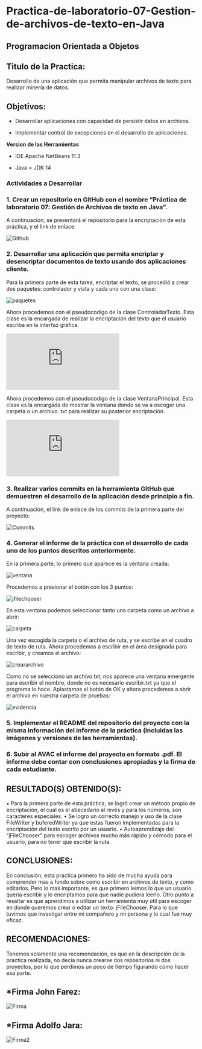 # Practica-de-laboratorio-07-Gestion-de-archivos-de-texto-en-Java

## Programacion Orientada a Objetos

## Titulo de la Practica: 

Desarrollo de una aplicación que permita manipular archivos de texto para realizar minería de datos.


## Objetivos:

* Desarrollar aplicaciones con capacidad de persistir datos en archivos.

* Implementar control de excepciones en el desarrollo de aplicaciones.

**Version de las Herramientas**

* IDE Apache NetBeans 11.3

* Java = JDK 14

### Actividades a Desarrollar

### 1. Crear un repositorio en GitHub con el nombre “Práctica de laboratorio 07: Gestión de Archivos de texto en Java”.

A continuación, se presentará el repositorio para la encriptación de esta práctica, y el link de enlace:

![Github](https://github.com/adolfojara10/Images-practicas/blob/master/Imagenes%20practica%2007/repositorio.png)

### 2. Desarrollar una aplicación que permita encriptar y desencriptar documentos de texto usando dos aplicaciones cliente.

Para la primera parte de esta tarea, encriptar el texto, se procedió a crear dos paquetes: controlador y vista y cada uno con una clase:

![paquetes](https://github.com/adolfojara10/Images-practicas/blob/master/Imagenes%20practica%2007/paquetes.png)

Ahora procedemos con el pseudocodigo de la clase ControladorTexto. Esta clase es la encargada de realizar la encriptación del texto que el usuario escriba en la interfaz gráfica.

![ControladorTexto](https://github.com/adolfojara10/Practica-de-laboratorio-07-Gestion-de-archivos-de-texto-en-Java/blob/master/src/ec/ups/edu/controlador/ControladorTexto.java)

Ahora procedemos con el pseudocodigo de la clase VentanaPrincipal. Esta clase es la encargada de mostrar la ventana donde se va a escoger una carpeta o un archivo .txt para realizar su posterior encriptación.

![VentanaPrincipal](https://github.com/adolfojara10/Practica-de-laboratorio-07-Gestion-de-archivos-de-texto-en-Java/blob/master/src/ec/ups/edu/vista/VentanaPrincipal.java)

### 3.	Realizar varios commits en la herramienta GitHub que demuestren el desarrollo de la aplicación desde principio a fin.

A continuación, el link de enlace de los commits de la primera parte del proyecto:

![Commits](https://github.com/adolfojara10/Practica-de-laboratorio-07-Gestion-de-archivos-de-texto-en-Java/commits/master)

### 4.	Generar el informe de la práctica con el desarrollo de cada uno de los puntos descritos anteriormente.

En la primera parte, lo primero que aparece es la ventana creada:

![ventana](https://github.com/adolfojara10/Images-practicas/blob/master/Imagenes%20practica%2007/1.png)

Procedemos a presionar el botón con los 3 puntos:

![jfilechooser](https://github.com/adolfojara10/Images-practicas/blob/master/Imagenes%20practica%2007/2.png)

En esta ventana podemos seleccionar tanto una carpeta como un archivo a abrir:

![carpeta](https://github.com/adolfojara10/Images-practicas/blob/master/Imagenes%20practica%2007/3.png)

Una vez escogida la carpeta o el archivo de ruta, y se escribe en el cuadro de texto de ruta. Ahora procedemos a escribir en el área designada para escribir, y creamos el archivo:

![creararchivo](https://github.com/adolfojara10/Images-practicas/blob/master/Imagenes%20practica%2007/4.png)

Como no se selecciono un archivo txt, nos aparece una ventana emergente para escribir el nombre, donde no es necesario escribir.txt ya que el programa lo hace. Aplastamos el botón de OK y ahora procedemos a abrir el archivo en nuestra carpeta de pruebas:

![evidencia](https://github.com/adolfojara10/Images-practicas/blob/master/Imagenes%20practica%2007/5.png)

### 5.	Implementar el README del repositorio del proyecto con la misma información del informe de la práctica (incluidas las imágenes y versiones de las herramientas).

### 6.	Subir al AVAC el informe del proyecto en formato .pdf. El informe debe contar con conclusiones apropiadas y la firma de cada estudiante.

## RESULTADO(S) OBTENIDO(S):

•	Para la primera parte de esta práctica, se logró crear un método propio de encriptación, el cual es el abecedario al revés y para los números, son caracteres especiales.
•	Se logro un correcto manejo y uso de la clase FileWriter y buferedWriter ya que estas fueron implementadas para la encriptación del texto escrito por un usuario.
•	Autoaprendizaje del “jFileChooser” para escoger archivos mucho más rápido y cómodo para el usuario, para no tener que escribir la ruta. 

## CONCLUSIONES:

En conclusión, esta practica primero ha sido de mucha ayuda para comprender mas a fondo sobre como escribir en archivos de texto, y como editarlos. Pero lo mas importante, es que primero leímos lo que un usuario quería escribir y lo encriptamos para que nadie pudiera leerlo. Otro punto a resaltar es que aprendimos a utilizar un herramienta muy útil para escoger en donde queremos crear o editar un texto: jFileChooser. Para lo que tuvimos que investigar entre mi compañero y mi persona y lo cual fue muy eficaz.  

## RECOMENDACIONES:

Tenemos solamente una recomendación, es que en la descripción de la practica realizada, no decía nunca crearse dos repositorios ni dos proyectos, por lo que perdimos un poco de tiempo figurando como hacer esa parte.

## *Firma John Farez:

![Firma](https://github.com/adolfojara10/Images-practicas/blob/master/imagenes%20practica05/firma%202.png)

## *Firma Adolfo Jara:

![Firma2](https://github.com/adolfojara10/Images-practicas/blob/master/imagenes%20practica05/firma%20electronica.jpg)





